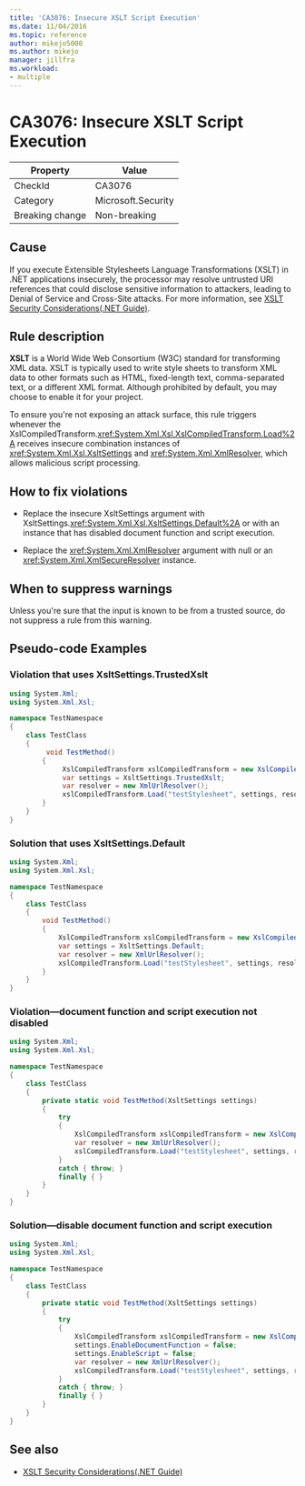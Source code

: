 ```yaml
---
title: 'CA3076: Insecure XSLT Script Execution'
ms.date: 11/04/2016
ms.topic: reference
author: mikejo5000
ms.author: mikejo
manager: jillfra
ms.workload:
- multiple
---
```

# CA3076: Insecure XSLT Script Execution

|Property|Value|
|-|-|
|CheckId|CA3076|
|Category|Microsoft.Security|
|Breaking change|Non-breaking|

## Cause

If you execute Extensible Stylesheets Language Transformations (XSLT) in .NET applications insecurely, the processor may resolve untrusted URI references that could disclose sensitive information to attackers, leading to Denial of Service and Cross-Site attacks. For more information, see [XSLT Security Considerations(.NET Guide)](/dotnet/standard/data/xml/xslt-security-considerations).

## Rule description

**XSLT** is a World Wide Web Consortium (W3C) standard for transforming XML data. XSLT is typically used to write style sheets to transform XML data to other formats such as HTML, fixed-length text, comma-separated text, or a different XML format. Although prohibited by default, you may choose to enable it for your project.

To ensure you're not exposing an attack surface, this rule triggers whenever the XslCompiledTransform.<xref:System.Xml.Xsl.XslCompiledTransform.Load%2A> receives insecure combination instances of <xref:System.Xml.Xsl.XsltSettings> and <xref:System.Xml.XmlResolver>, which allows malicious script processing.

## How to fix violations

- Replace the insecure XsltSettings argument with XsltSettings.<xref:System.Xml.Xsl.XsltSettings.Default%2A> or with an instance that has disabled document function and script execution.

- Replace the <xref:System.Xml.XmlResolver> argument with null or an <xref:System.Xml.XmlSecureResolver> instance.

## When to suppress warnings

Unless you're sure that the input is known to be from a trusted source, do not suppress a rule from this warning.

## Pseudo-code Examples

### Violation that uses XsltSettings.TrustedXslt

```csharp
using System.Xml;
using System.Xml.Xsl;

namespace TestNamespace
{
    class TestClass
    {
         void TestMethod()
        {
             XslCompiledTransform xslCompiledTransform = new XslCompiledTransform();
             var settings = XsltSettings.TrustedXslt;
             var resolver = new XmlUrlResolver();
             xslCompiledTransform.Load("testStylesheet", settings, resolver); // warn
        }
    }
}
```

### Solution that uses XsltSettings.Default

```csharp
using System.Xml;
using System.Xml.Xsl;

namespace TestNamespace
{
    class TestClass
    {
        void TestMethod()
        {
            XslCompiledTransform xslCompiledTransform = new XslCompiledTransform();
            var settings = XsltSettings.Default;
            var resolver = new XmlUrlResolver();
            xslCompiledTransform.Load("testStylesheet", settings, resolver);
        }
    }
}
```

### Violation&mdash;document function and script execution not disabled

```csharp
using System.Xml;
using System.Xml.Xsl;

namespace TestNamespace
{
    class TestClass
    {
        private static void TestMethod(XsltSettings settings)
        {
            try
            {
                XslCompiledTransform xslCompiledTransform = new XslCompiledTransform();
                var resolver = new XmlUrlResolver();
                xslCompiledTransform.Load("testStylesheet", settings, resolver); // warn
            }
            catch { throw; }
            finally { }
        }
    }
}
```

### Solution&mdash;disable document function and script execution

```csharp
using System.Xml;
using System.Xml.Xsl;

namespace TestNamespace
{
    class TestClass
    {
        private static void TestMethod(XsltSettings settings)
        {
            try
            {
                XslCompiledTransform xslCompiledTransform = new XslCompiledTransform();
                settings.EnableDocumentFunction = false;
                settings.EnableScript = false;
                var resolver = new XmlUrlResolver();
                xslCompiledTransform.Load("testStylesheet", settings, resolver);
            }
            catch { throw; }
            finally { }
        }
    }
}
```

## See also

- [XSLT Security Considerations(.NET Guide)](/dotnet/standard/data/xml/xslt-security-considerations)

